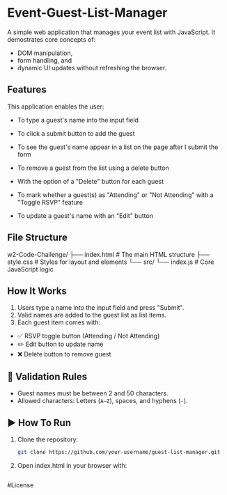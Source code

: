 # Event-Guest-List-Manager

A simple web application that manages your event list with JavaScript.
It demostrates core concepts of: 
- DOM manipulation, 
- form handling, and 
- dynamic UI updates without refreshing the browser.


## Features

This application enables the user:

- To type a guest's name into the input field

- To click a submit button to add the guest

- To see the guest's name appear in a list on the page after I submit the form

- To remove a guest from the list using a delete button

- With the option of a "Delete" button for each guest

- To mark whether a guest(s) as "Attending" or "Not Attending" with a "Toggle RSVP" feature

- To update a guest's name with an "Edit" button

## File Structure
w2-Code-Challenge/
├── index.html # The main HTML structure
├── style.css # Styles for layout and elements
└── src/
└── index.js # Core JavaScript logic


## How It Works

 1. Users type a name into the input field and press "Submit".
 2. Valid names are added to the guest list as list items.
 3. Each guest item comes with:
   - ✅ RSVP toggle button (Attending / Not Attending)
   - ✏️ Edit button to update name
   - ❌ Delete button to remove guest


## 📝 Validation Rules

- Guest names must be between 2 and 50 characters.
- Allowed characters: Letters (`A–Z`), spaces, and hyphens (`-`).


## ▶️ How To Run

1. Clone the repository:
   ```bash
   git clone https://github.com/your-username/guest-list-manager.git

2. Open index.html in your browser with:
    ```explorer.exe index.html

#License


